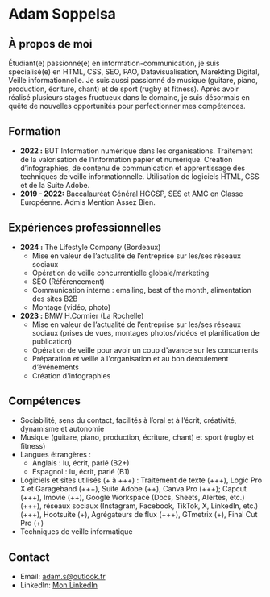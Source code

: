 # Adam Soppelsa

## À propos de moi
Étudiant(e) passionné(e) en information-communication, je suis spécialisé(e) en HTML, CSS, SEO, PAO, Datavisualisation, Marekting Digital, Veille informationnelle. Je suis aussi passionné de musique (guitare, piano, production, écriture, chant) et de sport (rugby et fitness). Après avoir réalisé plusieurs stages fructueux dans le domaine, je suis désormais en quête de nouvelles opportunités pour perfectionner mes compétences.


## Formation
- **2022 :** BUT Information numérique dans les organisations. Traitement de la valorisation de l'information papier et numérique. Création d’infographies, de contenu de communication et apprentissage des techniques de veille informationnelle. Utilisation de logiciels HTML, CSS et de la Suite Adobe.
- **2019 - 2022:** Baccalauréat Général HGGSP, SES et AMC en Classe Européenne. Admis Mention Assez Bien.

## Expériences professionnelles
- **2024 :** The Lifestyle Company (Bordeaux)
  - Mise en valeur de l’actualité de l’entreprise sur les/ses réseaux sociaux
  - Opération de veille concurrentielle globale/marketing
  - SEO (Référencement)
  - Communication interne : emailing, best of the month, alimentation des sites B2B
  - Montage (vidéo, photo)
- **2023 :** BMW H.Cormier (La Rochelle)
  - Mise en valeur de l’actualité de l’entreprise sur les/ses réseaux sociaux (prises de vues, montages photos/vidéos et planification de publication)
  - Opération de veille pour avoir un coup d'avance sur les concurrents
  - Préparation et veille à l'organisation et au bon déroulement d’événements
  - Création d'infographies

## Compétences
- Sociabilité, sens du contact, facilités à l’oral et à l’écrit, créativité, dynamisme et autonomie
- Musique (guitare, piano, production, écriture, chant) et sport (rugby et fitness)
- Langues étrangères :
  - Anglais : lu, écrit, parlé (B2+)
  - Espagnol : lu, écrit, parlé (B1)
- Logiciels et sites utilisés (+ à +++) : Traitement de texte (+++), Logic Pro X et Garageband (+++), Suite Adobe (++), Canva Pro (+++); Capcut (+++), Imovie (++), Google Workspace (Docs, Sheets, Alertes, etc.) (+++), réseaux sociaux (Instagram, Facebook, TikTok, X, LinkedIn, etc.) (+++),  Hootsuite (+), Agrégateurs de flux (+++),  GTmetrix (+), Final Cut Pro (+)
- Techniques de veille informatique

## Contact
- Email: adam.s@outlook.fr
- LinkedIn: [Mon LinkedIn](https://www.linkedin.com/in/adam-soppelsa-67856a257/)
